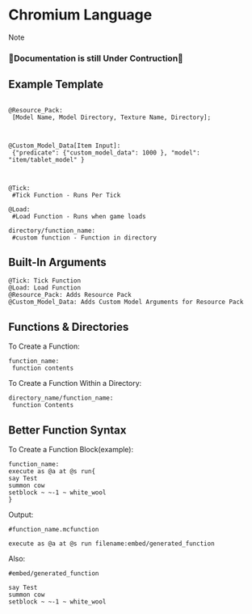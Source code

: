 # Chromium Language
> [!NOTE]
> ### 🚧Documentation is still Under Contruction🚧

## Example Template
```

@Resource_Pack:
 [Model Name, Model Directory, Texture Name, Directory];
 


@Custom_Model_Data[Item Input]:
 {"predicate": {"custom_model_data": 1000 }, "model": "item/tablet_model" }



@Tick:
 #Tick Function - Runs Per Tick

@Load:
 #Load Function - Runs when game loads

directory/function_name:
 #custom function - Function in directory
```

## Built-In Arguments
```
@Tick: Tick Function
@Load: Load Function
@Resource_Pack: Adds Resource Pack
@Custom_Model_Data: Adds Custom Model Arguments for Resource Pack

```

## Functions & Directories
To Create a Function:
```
function_name:
 function contents

```
To Create a Function Within a Directory:
```
directory_name/function_name:
 function Contents

```

## Better Function Syntax

To Create a Function Block(example):
```
function_name:
execute as @a at @s run{
say Test
summon cow
setblock ~ ~-1 ~ white_wool
}

```
Output:
```
#function_name.mcfunction

execute as @a at @s run filename:embed/generated_function

```
Also:
  ```
#embed/generated_function

say Test
summon cow
setblock ~ ~-1 ~ white_wool

```
